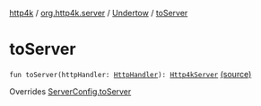 [http4k](../../index.md) / [org.http4k.server](../index.md) / [Undertow](index.md) / [toServer](./to-server.md)

# toServer

`fun toServer(httpHandler: `[`HttpHandler`](../../org.http4k.core/-http-handler.md)`): `[`Http4kServer`](../-http4k-server/index.md) [(source)](https://github.com/http4k/http4k/blob/master/http4k-server-undertow/src/main/kotlin/org/http4k/server/Undertow.kt#L45)

Overrides [ServerConfig.toServer](../-server-config/to-server.md)

